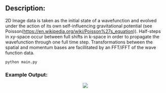 ## Description:
2D Image data is taken as the initial state of a wavefunction and evolved under the action of its own self-influencing gravitational potential (see Poisson(https://en.wikipedia.org/wiki/Poisson%27s_equation)). Half-steps in xy-space occur between full shifts in k-space in order to propagate the wavefunction through one full time step. Transformations between the spatial and momentum bases are facillitated by an FFT/iFFT of the wave function data. 

```
python main.py
```

### Example Output:
<p align="center">
  <img src="https://github.com/rp-mullen/quantum-image-evolver/blob/main/output.gif"/>
</p>


